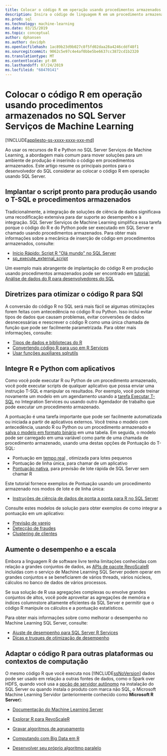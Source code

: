 ```yaml
---
title: Colocar o código R em operação usando procedimentos armazenados
description: Insira o código de linguagem R em um procedimento armazenado SQL Server para disponibilizá-lo a qualquer aplicativo cliente que tenha acesso a um banco de dados SQL Server.
ms.prod: sql
ms.technology: machine-learning
ms.date: 03/15/2019
ms.topic: conceptual
author: dphansen
ms.author: davidph
ms.openlocfilehash: 1ac89b23d9b027c8f5fd02daa28a4246cddf48f1
ms.sourcegitcommit: 9062c5e97c4e4af0bbe5be6637cc3872cd1b2320
ms.translationtype: MT
ms.contentlocale: pt-BR
ms.lasthandoff: 07/24/2019
ms.locfileid: "68470141"
---
```

# <a name="operationalize-r-code-using-stored-procedures-in-sql-server-machine-learning-services"></a>Colocar o código R em operação usando procedimentos armazenados no SQL Server Serviços de Machine Learning
[!INCLUDE[appliesto-ss-xxxx-xxxx-xxx-md](../../includes/appliesto-ss-xxxx-xxxx-xxx-md.md)]

Ao usar os recursos de R e Python no SQL Server Serviços de Machine Learning, a abordagem mais comum para mover soluções para um ambiente de produção é inserindo o código em procedimentos armazenados. Este artigo resume os principais pontos para o desenvolvedor do SQL considerar ao colocar o código R em operação usando SQL Server.

## <a name="deploy-production-ready-script-using-t-sql-and-stored-procedures"></a>Implantar o script pronto para produção usando o T-SQL e procedimentos armazenados

Tradicionalmente, a integração de soluções de ciência de dados significava uma recodificação extensiva para dar suporte ao desempenho e à integração. SQL Server Serviços de Machine Learning simplifica essa tarefa porque o código do R e do Python pode ser executado em SQL Server e chamado usando procedimentos armazenados. Para obter mais informações sobre a mecânica de inserção de código em procedimentos armazenados, consulte:

+ [Início Rápido: Script R "Olá mundo" no SQL Server](../../advanced-analytics/tutorials//quickstart-r-run-using-tsql.md)
+ [sp_execute_external_script](../../relational-databases/system-stored-procedures/sp-execute-external-script-transact-sql.md)

Um exemplo mais abrangente de implantação do código R em produção usando procedimentos armazenados pode ser encontrado em [tutorial: Análise de dados do R para desenvolvedores do SQL](../../advanced-analytics/tutorials/sqldev-in-database-r-for-sql-developers.md)

## <a name="guidelines-for-optimizing-r-code-for-sql"></a>Diretrizes para otimizar o código R para SQl

A conversão do código R no SQL será mais fácil se algumas otimizações forem feitas com antecedência no código R ou Python. Isso inclui evitar tipos de dados que causam problemas, evitar conversões de dados desnecessárias e reescrever o código R como uma única chamada de função que pode ser facilmente parametrizada. Para obter mais informações, consulte:

+ [Tipos de dados e bibliotecas do R](r-libraries-and-data-types.md)
+ [Convertendo código R para uso em R Services](converting-r-code-for-use-in-sql-server.md)
+ [Usar funções auxiliares sqlrutils](ref-r-sqlrutils.md)

## <a name="integrate-r-and-python-with-applications"></a>Integre R e Python com aplicativos

Como você pode executar R ou Python de um procedimento armazenado, você pode executar scripts de qualquer aplicativo que possa enviar uma instrução T-SQL e manipular os resultados. Por exemplo, você pode treinar novamente um modelo em um agendamento usando a [tarefa Executar T-SQL](https://docs.microsoft.com/sql/integration-services/control-flow/execute-t-sql-statement-task) no Integration Services ou usando outro Agendador de trabalho que pode executar um procedimento armazenado.

A pontuação é uma tarefa importante que pode ser facilmente automatizada ou iniciada a partir de aplicativos externos. Você treina o modelo com antecedência, usando R ou Python ou um procedimento armazenado e [salva o modelo em formato binário](../tutorials/walkthrough-build-and-save-the-model.md) em uma tabela. Em seguida, o modelo pode ser carregado em uma variável como parte de uma chamada de procedimento armazenado, usando uma destas opções de Pontuação do T-SQL:

+ Pontuação em [tempo real](../real-time-scoring.md) , otimizada para lotes pequenos
+ Pontuação de linha única, para chamar de um aplicativo
+ [Pontuação nativa](../sql-native-scoring.md), para previsão de lote rápida de SQL Server sem chamar R

Este tutorial fornece exemplos de Pontuação usando um procedimento armazenado nos modos de lote e de linha única:

+ [Instruções de ciência de dados de ponta a ponta para R no SQL Server](../tutorials/walkthrough-data-science-end-to-end-walkthrough.md)

Consulte estes modelos de solução para obter exemplos de como integrar a pontuação em um aplicativo:

+ [Previsão de varejo](https://github.com/Microsoft/SQL-Server-R-Services-Samples/blob/master/RetailForecasting/Introduction.md)
+ [Detecção de fraudes](https://github.com/Microsoft/r-server-fraud-detection)
+ [Clustering de clientes](https://github.com/Microsoft/sql-server-samples/tree/master/samples/features/r-services/getting-started/customer-clustering)

## <a name="boost-performance-and-scale"></a>Aumente o desempenho e a escala

Embora a linguagem R de software livre tenha limitações conhecidas com relação a grandes conjuntos de dados, as [APIs de pacote RevoScaleR](ref-r-revoscaler.md) incluídas com o serviço de Machine Learning SQL Server podem operar em grandes conjuntos e se beneficiarem de vários threads, vários núcleos, cálculos no banco de dados de vários processos.

Se sua solução de R usa agregações complexas ou envolve grandes conjuntos de altos, você pode aproveitar as agregações de memória e índices columnstore altamente eficientes da SQL Server e permitir que o código R manipule os cálculos e a pontuação estatísticos.

Para obter mais informações sobre como melhorar o desempenho no Machine Learning SQL Server, consulte:

+ [Ajuste de desempenho para SQL Server R Services](../../advanced-analytics/r/sql-server-r-services-performance-tuning.md)
+ [Dicas e truques de otimização de desempenho](https://gallery.cortanaintelligence.com/Tutorial/SQL-Server-Optimization-Tips-and-Tricks-for-Analytics-Services)

## <a name="adapt-r-code-for-other-platforms-or-compute-contexts"></a>Adaptar o código R para outras plataformas ou contextos de computação

O mesmo código R que você executa nos [!INCLUDE[ssNoVersion](../../includes/ssnoversion-md.md)] dados pode ser usado em relação a outras fontes de dados, como o Spark over HDFS, quando você usa a [opção de servidor autônomo](../install/sql-machine-learning-standalone-windows-install.md) na instalação do SQL Server ou quando instala o produto com marca não SQL, o Microsoft Machine Learning Servidor (anteriormente conhecido como **Microsoft R Server**):

+ [Documentação do Machine Learning Server](https://docs.microsoft.com/r-server/)

+ [Explorar R para RevoScaleR](https://docs.microsoft.com/r-server/r/tutorial-r-to-revoscaler)

+ [Gravar algoritmos de agrupamento](https://docs.microsoft.com/r-server/r/how-to-developer-write-chunking-algorithms)

+ [Computando com Big Data em R](https://docs.microsoft.com/r-server/r/tutorial-large-data-tips)

+ [Desenvolver seu próprio algoritmo paralelo](https://docs.microsoft.com/r-server/r-reference/revopemar/pemar)

